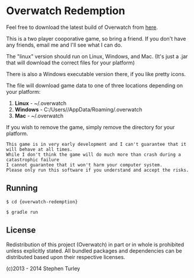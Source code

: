 # Overwatch Redemption

Feel free to download the latest build of Overwatch from [here](http://www.overwatchredemption.com).

This is a two player cooporative game, so bring a friend. If you don't have any friends, email me and I'll see what I can do. 

The "linux" version should run on Linux, Windows, and Mac. (It's just a .jar that will download the correct files for your platform)

There is also a Windows executable version there, if you like pretty icons. 

The file will download game data to one of three locations depending on your platform:

1. **Linux** - ~/.overwatch
2. **Windows** - C:/Users/<UserName>/AppData/Roaming/.overwatch
3. **Mac** - ~/.overwatch

If you wish to remove the game, simply remove the directory for your platform.

```
This game is in very early development and I can't guarantee that it will behave at all times.
While I don't think the game will do much more than crash during a catastrophic failure
I cannot guarantee that it won't harm your computer system.
Please only run this software if you understand and accept the risks.
```


## Running

    $ cd {overwatch-redemption}
    
    $ gradle run


## License

Redistribution of this project (Overwatch) in part or in whole is prohibited unless explicitly stated.
All bundled packages and dependencies can be distributed based upon their respective licenses. 

(c)2013 - 2014 Stephen Turley
